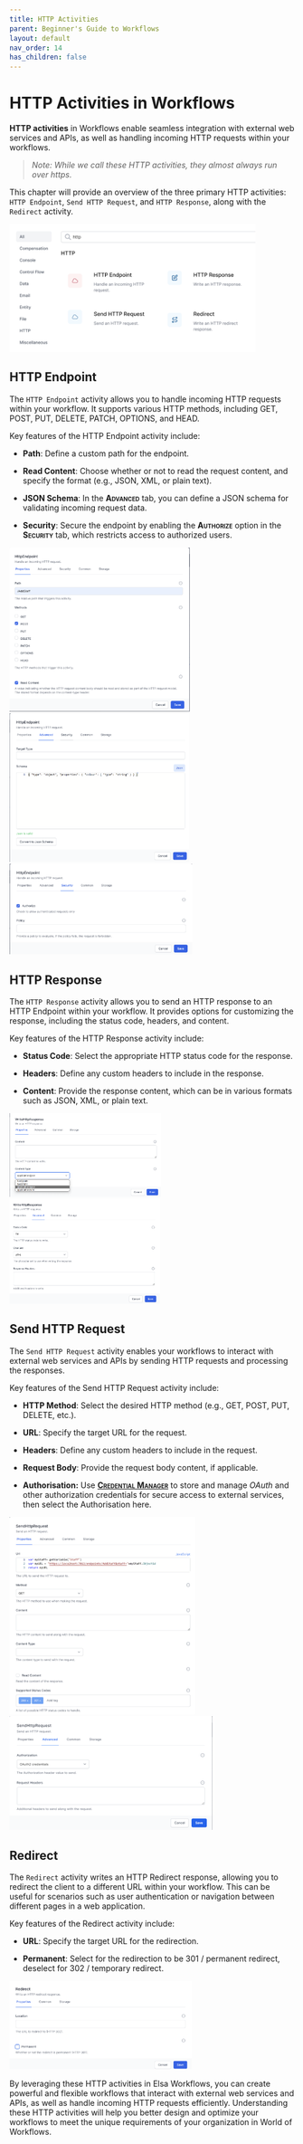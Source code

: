```yaml
---
title: HTTP Activities
parent: Beginner's Guide to Workflows
layout: default
nav_order: 14
has_children: false
---
```



# HTTP Activities in Workflows

**HTTP activities** in Workflows enable seamless integration with external web services and APIs, as well as handling incoming HTTP requests within your workflows.

> *Note: While we call these HTTP activities, they almost always run over https.*

This chapter will provide an overview of the three primary HTTP activities: `HTTP Endpoint`, `Send HTTP Request`, and `HTTP Response`, along with the `Redirect` activity.

<img src="../images/image76.png" style="width:4.53503in;height:2.35142in" />

## HTTP Endpoint

The `HTTP Endpoint` activity allows you to handle incoming HTTP requests within your workflow. It supports various HTTP methods, including GET, POST, PUT, DELETE, PATCH, OPTIONS, and HEAD.

Key features of the HTTP Endpoint activity include:

- **Path**: Define a custom path for the endpoint.

- **Read Content**: Choose whether or not to read the request content, and specify the format (e.g., JSON, XML, or plain text).

- **JSON Schema**: In the **<span class="smallcaps">Advanced</span>** tab, you can define a JSON schema for validating incoming request data.

- **Security**: Secure the endpoint by enabling the **<span class="smallcaps">Authorize</span>** option in the **<span class="smallcaps">Security</span>** tab, which restricts access to authorized users.

<img src="../images/image77.png" style="width:3.32602in;height:3.02091in" />

<img src="../images/image78.png" style="width:3.31213in;height:2.74775in" />

<img src="../images/image79.png" style="width:3.36391in;height:1.66518in" alt="A screenshot of a computer Description automatically generated with medium confidence" />


## HTTP Response

The `HTTP Response` activity allows you to send an HTTP response to an HTTP Endpoint within your workflow. It provides options for customizing the response, including the status code, headers, and content.

Key features of the HTTP Response activity include:

- **Status Code**: Select the appropriate HTTP status code for the response.

- **Headers**: Define any custom headers to include in the response.

- **Content**: Provide the response content, which can be in various formats such as JSON, XML, or plain text.

<img src="../images/image82.png" style="width:2.78844in;height:1.54591in" alt="A screenshot of a computer Description automatically generated with medium confidence" />

<img src="../images/image83.png" style="width:2.77377in;height:1.92959in" alt="A screenshot of a computer Description automatically generated with medium confidence" />

## Send HTTP Request

The `Send HTTP Request` activity enables your workflows to interact with external web services and APIs by sending HTTP requests and processing the responses.

Key features of the Send HTTP Request activity include:

- **HTTP Method**: Select the desired HTTP method (e.g., GET, POST, PUT, DELETE, etc.).

- **URL**: Specify the target URL for the request.

- **Headers**: Define any custom headers to include in the request.

- **Request Body**: Provide the request body content, if applicable.

- **Authorisation:** Use **<span class="smallcaps">[Credential Manager](../20_solutions/sample%20solutions/AIProspector/README.html#3-create-credentials)</span>** to store and manage *OAuth* and other authorization credentials for secure access to external services, then select the Authorisation here.

<img src="../images/image80.png" style="width:3.41715in;height:3.64506in" alt="A screenshot of a computer Description automatically generated with low confidence" />

<img src="../images/image81.png" style="width:3.73961in;height:2.09377in" />

## Redirect

The `Redirect` activity writes an HTTP Redirect response, allowing you to redirect the client to a different URL within your workflow. This can be useful for scenarios such as user authentication or navigation between different pages in a web application.

Key features of the Redirect activity include:

- **URL**: Specify the target URL for the redirection.

- **Permanent**: Select for the redirection to be 301 / permanent redirect, deselect for 302 / temporary redirect.

<img src="../images/image84.png" style="width:3.3515in;height:1.62674in" alt="A screenshot of a computer Description automatically generated with low confidence" />

By leveraging these HTTP activities in Elsa Workflows, you can create powerful and flexible workflows that interact with external web services and APIs, as well as handle incoming HTTP requests efficiently. Understanding these HTTP activities will help you better design and optimize your workflows to meet the unique requirements of your organization in World of Workflows.

